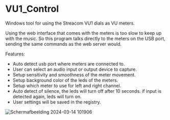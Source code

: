 # VU1_Control

Windows tool for using the Streacom VU1 dials as VU meters.

Using the web interface that comes with the meters is too slow to keep up with the music.
So this program talks directly to the meters on the USB port, sending the same commands
as the web server would.

Features:
- Auto detect usb port where meters are connected to.
- User can select an audio input or output device to capture.
- Setup sensitivity and smoothness of the meter movement.
- Setup background color of the leds of the meters.
- Setup which meter to use for left and right channel.
- Auto detect of silence, the leds will turn off after 10 seconds.
  if input is detected again, leds will turn on.
- User settings will be saved in the registry.
  

 ![Schermafbeelding 2024-03-14 101906](https://github.com/HompieDompie/VU1_Control/assets/155307436/46517786-21a8-4772-bc36-5790a55e9670)


